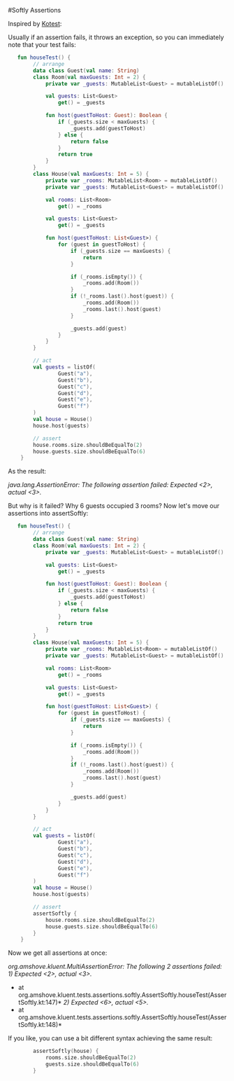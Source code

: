 #Softly Assertions

Inspired by [Kotest](https://github.com/kotest/kotest):

Usually if an assertion fails, it throws an exception, so you can immediately note that your test fails:
```kt
   fun houseTest() {
        // arrange
        data class Guest(val name: String)
        class Room(val maxGuests: Int = 2) {
            private var _guests: MutableList<Guest> = mutableListOf()

            val guests: List<Guest>
                get() = _guests

            fun host(guestToHost: Guest): Boolean {
                if (_guests.size < maxGuests) {
                    _guests.add(guestToHost)
                } else {
                    return false
                }
                return true
            }
        }
        class House(val maxGuests: Int = 5) {
            private var _rooms: MutableList<Room> = mutableListOf()
            private var _guests: MutableList<Guest> = mutableListOf()

            val rooms: List<Room>
                get() = _rooms

            val guests: List<Guest>
                get() = _guests

            fun host(guestToHost: List<Guest>) {
                for (guest in guestToHost) {
                    if (_guests.size == maxGuests) {
                        return
                    }

                    if (_rooms.isEmpty()) {
                        _rooms.add(Room())
                    }
                    if (!_rooms.last().host(guest)) {
                        _rooms.add(Room())
                        _rooms.last().host(guest)
                    }

                    _guests.add(guest)
                }
            }
        }

        // act
        val guests = listOf(
                Guest("a"),
                Guest("b"),
                Guest("c"),
                Guest("d"),
                Guest("e"),
                Guest("f")
        )
        val house = House()
        house.host(guests)

        // assert
        house.rooms.size.shouldBeEqualTo(2)
        house.guests.size.shouldBeEqualTo(6)
    }
```

As the result:

*java.lang.AssertionError:*
*The following assertion failed:*
*Expected <2>, actual <3>.*

But why is it failed? Why 6 guests occupied 3 rooms?
Now let's move our assertions into assertSoftly:

```kt
   fun houseTest() {
        // arrange
        data class Guest(val name: String)
        class Room(val maxGuests: Int = 2) {
            private var _guests: MutableList<Guest> = mutableListOf()

            val guests: List<Guest>
                get() = _guests

            fun host(guestToHost: Guest): Boolean {
                if (_guests.size < maxGuests) {
                    _guests.add(guestToHost)
                } else {
                    return false
                }
                return true
            }
        }
        class House(val maxGuests: Int = 5) {
            private var _rooms: MutableList<Room> = mutableListOf()
            private var _guests: MutableList<Guest> = mutableListOf()

            val rooms: List<Room>
                get() = _rooms

            val guests: List<Guest>
                get() = _guests

            fun host(guestToHost: List<Guest>) {
                for (guest in guestToHost) {
                    if (_guests.size == maxGuests) {
                        return
                    }

                    if (_rooms.isEmpty()) {
                        _rooms.add(Room())
                    }
                    if (!_rooms.last().host(guest)) {
                        _rooms.add(Room())
                        _rooms.last().host(guest)
                    }

                    _guests.add(guest)
                }
            }
        }

        // act
        val guests = listOf(
                Guest("a"),
                Guest("b"),
                Guest("c"),
                Guest("d"),
                Guest("e"),
                Guest("f")
        )
        val house = House()
        house.host(guests)

        // assert
        assertSoftly {
            house.rooms.size.shouldBeEqualTo(2)
            house.guests.size.shouldBeEqualTo(6)
        }
    }
```

Now we get all assertions at once:

*org.amshove.kluent.MultiAssertionError:*
*The following 2 assertions failed:*
*1) Expected <2>, actual <3>.*
*	at org.amshove.kluent.tests.assertions.softly.AssertSoftly.houseTest(AssertSoftly.kt:147)*
*2) Expected <6>, actual <5>.*
*	at org.amshove.kluent.tests.assertions.softly.AssertSoftly.houseTest(AssertSoftly.kt:148)*

If you like, you can use a bit different syntax achieving the same result:
```kt
        assertSoftly(house) {
            rooms.size.shouldBeEqualTo(2)
            guests.size.shouldBeEqualTo(6)
        }
```
